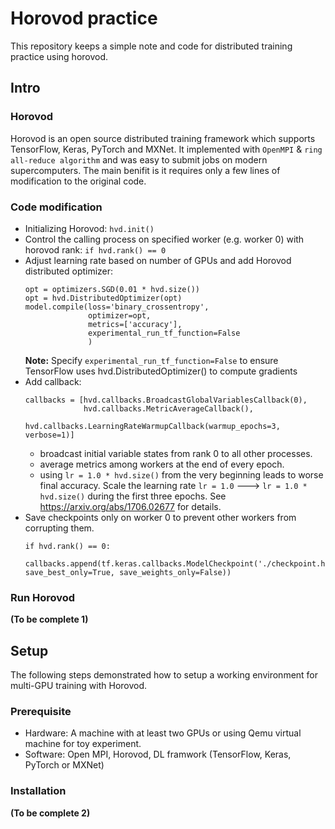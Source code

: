# Horovod practice
This repository keeps a simple note and code for distributed training practice using horovod.

## Intro
### Horovod
Horovod is an open source distributed training framework which supports TensorFlow, Keras, PyTorch and MXNet. It implemented with `OpenMPI` & `ring all-reduce algorithm` and was easy to submit jobs on modern supercomputers. The main benifit is it requires only a few lines of modification to the original code.

### Code modification
- Initializing Horovod: `hvd.init()`
- Control the calling process on specified worker (e.g. worker 0) with horovod rank: `if hvd.rank() == 0`
- Adjust learning rate based on number of GPUs and add Horovod distributed optimizer: 
    ```
    opt = optimizers.SGD(0.01 * hvd.size())
    opt = hvd.DistributedOptimizer(opt)
    model.compile(loss='binary_crossentropy',
                  optimizer=opt,
                  metrics=['accuracy'],
                  experimental_run_tf_function=False 
                  )
    ```
    **Note:** Specify `experimental_run_tf_function=False` to ensure TensorFlow uses hvd.DistributedOptimizer() to compute gradients
- Add callback: 
  ```
  callbacks = [hvd.callbacks.BroadcastGlobalVariablesCallback(0),
               hvd.callbacks.MetricAverageCallback(),
               hvd.callbacks.LearningRateWarmupCallback(warmup_epochs=3, verbose=1)]
  ```
    - broadcast initial variable states from rank 0 to all other processes.
    - average metrics among workers at the end of every epoch.
    - using `lr = 1.0 * hvd.size()` from the very beginning leads to worse final accuracy. Scale the learning rate `lr = 1.0` ---> `lr = 1.0 * hvd.size()` during the first three epochs. See https://arxiv.org/abs/1706.02677 for details.
- Save checkpoints only on worker 0 to prevent other workers from corrupting them.
  ```
  if hvd.rank() == 0:
        callbacks.append(tf.keras.callbacks.ModelCheckpoint('./checkpoint.h5', save_best_only=True, save_weights_only=False))
  ```
### Run Horovod
**(To be complete 1)**
## Setup
The following steps demonstrated how to setup a working environment for multi-GPU training with Horovod.
### Prerequisite
- Hardware: A machine with at least two GPUs or using Qemu virtual machine for toy experiment.
- Software: Open MPI, Horovod, DL framwork (TensorFlow, Keras, PyTorch or MXNet)
### Installation
**(To be complete 2)**
